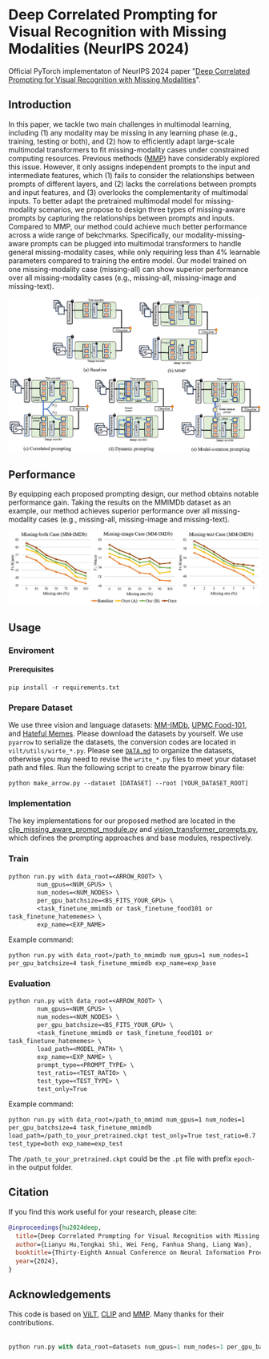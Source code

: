 # Deep Correlated Prompting for Visual Recognition with Missing Modalities (NeurIPS 2024)
Official PyTorch implementaton of NeurIPS 2024 paper "[Deep Correlated Prompting for Visual Recognition with Missing Modalities](https://arxiv.org/abs/2410.06558)".  

## Introduction
In this paper, we tackle two main challenges in multimodal learning, including (1) any modality may be missing in any learning phase (e.g., training, testing or both), and (2) how to efficiently adapt large-scale multimodal transformers to fit missing-modality cases under constrained computing resources. Previous methods ([MMP](https://arxiv.org/abs/2303.03369)) have considerably explored this issue. However, it only assigns independent prompts to the input and intermediate features, which (1) fails to consider the relationships between prompts of different layers, and (2) lacks the correlations between prompts and input features, and (3) overlooks the complementarity of multimodal inputs. To better adapt the pretrained multimodal model for missing-modality scenarios, we propose to design three types of missing-aware prompts by capturing the relationships between prompts and inputs. Compared to MMP, our method could achieve much better performance across a wide range of bekchmarks. Specifically, our modality-missing-aware prompts can be plugged into multimodal transformers to handle general missing-modality cases, while only requiring less than 4% learnable parameters compared to training the entire model. Our model trained on one missing-modality case (missing-all) can show superior performance over all missing-modality cases (e.g., missing-all, missing-image and missing-text).

<div align="center">
  <img src="fig/figure_comparison.jpg"/>
</div>

## Performance
By equipping each proposed prompting design, our method obtains notable performance gain. Taking the results on the MMIMDb dataset as an example, our method achieves superior performance over all missing-modality cases (e.g., missing-all, missing-image and missing-text).

<div align="center">
  <img src="fig/figure3.jpg"/>
</div>

## Usage
### Enviroment
#### Prerequisites
```
pip install -r requirements.txt
```

### Prepare Dataset
We use three vision and language datasets: [MM-IMDb](https://github.com/johnarevalo/gmu-mmimdb), [UPMC Food-101](https://visiir.isir.upmc.fr/explore), and [Hateful Memes](https://ai.facebook.com/blog/hateful-memes-challenge-and-data-set/). Please download the datasets by yourself. We use `pyarrow` to serialize the datasets, the conversion codes are located in `vilt/utils/wirte_*.py`. Please see [`DATA.md`](./DATA.md) to organize the datasets, otherwise you may need to revise the `write_*.py` files to meet your dataset path and files. Run the following script to create the pyarrow binary file:
```
python make_arrow.py --dataset [DATASET] --root [YOUR_DATASET_ROOT]
```

### Implementation
The key implementations for our proposed method are located in the [clip_missing_aware_prompt_module.py](./clip/modules/clip_missing_aware_prompt_module.py) and [vision_transformer_prompts.py](./clip/modules/vision_transformer_prompts.py), which defines the prompting approaches and base modules, respectively.

### Train
```
python run.py with data_root=<ARROW_ROOT> \
        num_gpus=<NUM_GPUS> \
        num_nodes=<NUM_NODES> \
        per_gpu_batchsize=<BS_FITS_YOUR_GPU> \
        <task_finetune_mmimdb or task_finetune_food101 or task_finetune_hatememes> \
        exp_name=<EXP_NAME>
```
Example command:
```
python run.py with data_root=/path_to_mmimdb num_gpus=1 num_nodes=1 per_gpu_batchsize=4 task_finetune_mmimdb exp_name=exp_base
```
### Evaluation
```
python run.py with data_root=<ARROW_ROOT> \
        num_gpus=<NUM_GPUS> \
        num_nodes=<NUM_NODES> \
        per_gpu_batchsize=<BS_FITS_YOUR_GPU> \
        <task_finetune_mmimdb or task_finetune_food101 or task_finetune_hatememes> \
        load_path=<MODEL_PATH> \
        exp_name=<EXP_NAME> \
        prompt_type=<PROMPT_TYPE> \
        test_ratio=<TEST_RATIO> \
        test_type=<TEST_TYPE> \
        test_only=True     
```
Example command:
```
python run.py with data_root=/path_to_mmimd num_gpus=1 num_nodes=1 per_gpu_batchsize=4 task_finetune_mmimdb load_path=/path_to_your_pretrained.ckpt test_only=True test_ratio=0.7 test_type=both exp_name=exp_test
```
The `/path_to_your_pretrained.ckpt` could be the `.pt` file with prefix `epoch-` in the output folder.
## Citation
If you find this work useful for your research, please cite:
```Bibtex
@inproceedings{hu2024deep,
  title={Deep Correlated Prompting for Visual Recognition with Missing Modalities},
  author={Lianyu Hu,Tongkai Shi, Wei Feng, Fanhua Shang, Liang Wan},
  booktitle={Thirty-Eighth Annual Conference on Neural Information Processing Systems},
  year={2024},
}
```

## Acknowledgements
This code is based on [ViLT](https://github.com/dandelin/ViLT.git), [CLIP](https://github.com/openai/CLIP) and [MMP](https://github.com/yilunlee/missing_aware_prompts). Many thanks for their contributions. 

```python

python run.py with data_root=datasets num_gpus=1 num_nodes=1 per_gpu_batchsize=4 task_finetune_mmimdb exp_name=exp_base

```